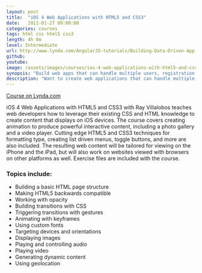 ```yaml
---
layout: post
title:  "iOS 4 Web Applications with HTML5 and CSS3"
date:   2011-01-27 09:00:00
categories: courses
tags: html css html5 css3
length: 4h 0m
level: Intermediate
url: http://www.lynda.com/AngularJS-tutorials/Building-Data-Driven-App-AngularJS/174237-2.html
github: 
youtube: 
image: /assets/images/courses/ios-4-web-applications-with-html5-and-css3_thumb.jpg
synopsis: "Build web apps that can handle multiple users, registration, and real-time data, with AngularJS."
description: "Want to create web applications that can handle multiple users, registration, and real-time data? With these AngularJS tutorials, you'll be quickly building apps with advanced features like these. Ray Villalobos starts the course with a Git, Node.js, and GitHub setup that will get you off on the right foot. Next, learn how to create your first controller, connect a Firebase database, and read, push, and delete data from that database. Ray then shows you how to set up user registration with Firebase's simpleLogin service, so you can log users in and out and pass registration data back and forth from the app. With a few finishing touches, like custom directives, your Angular app will be ready to publish."
---
```



[Course on Lynda.com](http://www.lynda.com/HTML-5-tutorials/ios-4-web-applications-with-html5-and-css3/69792-2.html)

iOS 4 Web Applications with HTML5 and CSS3 with Ray Villalobos teaches web developers how to leverage their existing CSS and HTML knowledge to create content that displays on iOS devices. The course covers creating animation to produce powerful interactive content, including a photo gallery and a video player. Cutting edge HTML5 and CSS3 techniques for formatting type, creating list driven menus, toggle buttons, and more are also included. The resulting web content will be tailored for viewing on the iPhone and the iPad, but will also work on websites viewed with browsers on other platforms as well. Exercise files are included with the course.

### Topics include:

- Building a basic HTML page structure
- Making HTML5 backwards compatible
- Working with opacity
- Building transitions with CSS
- Triggering transitions with gestures
- Animating with keyframes
- Using custom fonts
- Targeting devices and orientations
- Displaying images
- Playing and controlling audio
- Playing video
- Generating dynamic content
- Using geolocation